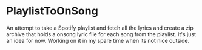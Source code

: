 # PlaylistToOnSong
An attempt to take a Spotify playlist and fetch all the lyrics and create a zip archive that holds a onsong lyric file for each song from the playlist.  It's just an idea for now.  Working on it in my spare time when its not nice outside.
